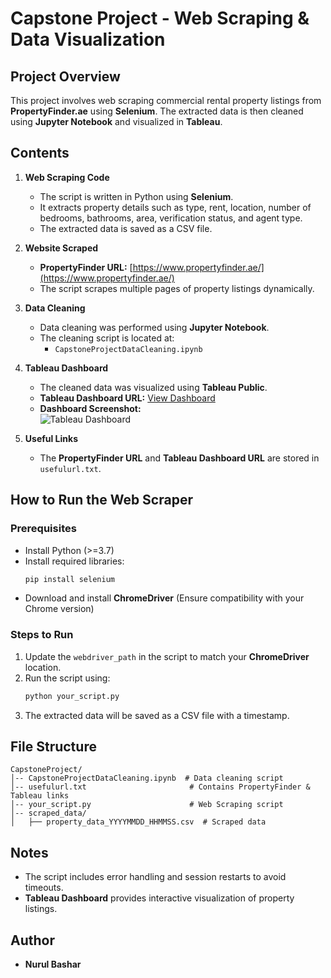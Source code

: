 # Capstone Project - Web Scraping & Data Visualization

## Project Overview
This project involves web scraping commercial rental property listings from **PropertyFinder.ae** using **Selenium**. The extracted data is then cleaned using **Jupyter Notebook** and visualized in **Tableau**.

## Contents
1. **Web Scraping Code**
   - The script is written in Python using **Selenium**.
   - It extracts property details such as type, rent, location, number of bedrooms, bathrooms, area, verification status, and agent type.
   - The extracted data is saved as a CSV file.
   
2. **Website Scraped**
   - **PropertyFinder URL:** [https://www.propertyfinder.ae/](https://www.propertyfinder.ae/)
   - The script scrapes multiple pages of property listings dynamically.

3. **Data Cleaning**
   - Data cleaning was performed using **Jupyter Notebook**.
   - The cleaning script is located at:
     - `CapstoneProjectDataCleaning.ipynb`

4. **Tableau Dashboard**  
   - The cleaned data was visualized using **Tableau Public**.
   - **Tableau Dashboard URL:** [View Dashboard](https://public.tableau.com/views/capstone_project-01/Dashboard2?:language=en-US&:sid=&:redirect=auth&:display_count=n&:origin=viz_share_link)
   - **Dashboard Screenshot:**  
     ![Tableau Dashboard](Tablaue%20Reprasentation.png)

5. **Useful Links**
   - The **PropertyFinder URL** and **Tableau Dashboard URL** are stored in `usefulurl.txt`.

## How to Run the Web Scraper
### Prerequisites
- Install Python (>=3.7)
- Install required libraries:
  ```sh
  pip install selenium
  ```
- Download and install **ChromeDriver** (Ensure compatibility with your Chrome version)

### Steps to Run
1. Update the `webdriver_path` in the script to match your **ChromeDriver** location.
2. Run the script using:
   ```sh
   python your_script.py
   ```
3. The extracted data will be saved as a CSV file with a timestamp.

## File Structure
```
CapstoneProject/
│-- CapstoneProjectDataCleaning.ipynb  # Data cleaning script
│-- usefulurl.txt                       # Contains PropertyFinder & Tableau links
│-- your_script.py                      # Web Scraping script
│-- scraped_data/                        
│   ├── property_data_YYYYMMDD_HHMMSS.csv  # Scraped data
```

## Notes
- The script includes error handling and session restarts to avoid timeouts.
- **Tableau Dashboard** provides interactive visualization of property listings.

## Author
- **Nurul Bashar**

